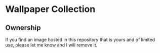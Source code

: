# Wallpaper Collection
## Ownership
If you find an image hosted in this repository that is yours and of limited use, please let me know and I will remove it.
